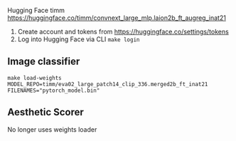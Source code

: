 Hugging Face timm https://huggingface.co/timm/convnext_large_mlp.laion2b_ft_augreg_inat21

1. Create account and tokens from https://huggingface.co/settings/tokens
1. Log into Hugging Face via CLI `make login`


## Image classifier

`make load-weights MODEL_REPO=timm/eva02_large_patch14_clip_336.merged2b_ft_inat21 FILENAMES="pytorch_model.bin"`

## Aesthetic Scorer

No longer uses weights loader
